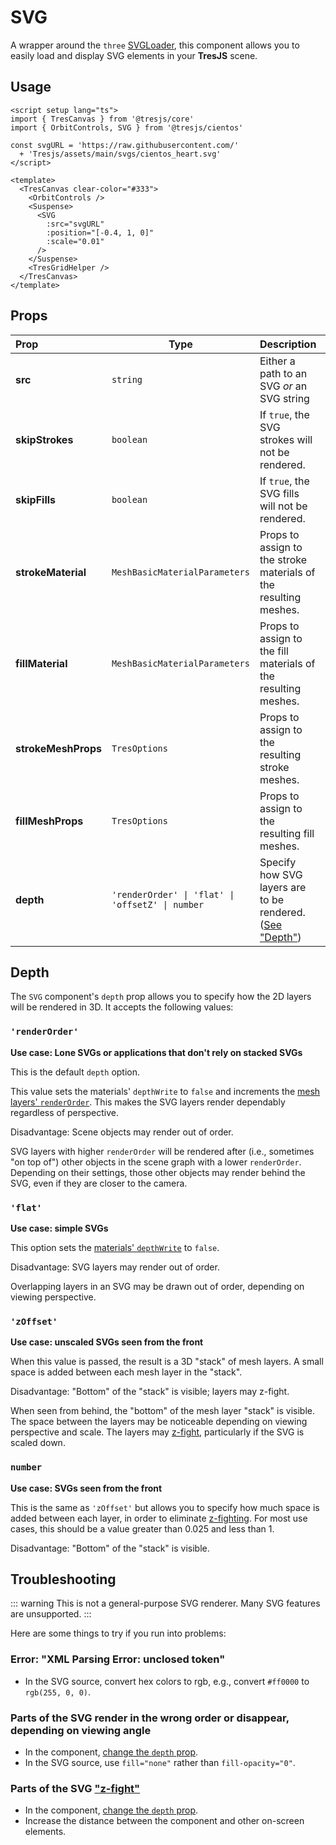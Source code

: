 # SVG <Badge type="warning" text="^3.3.0" />

<DocsDemo>
  <SVGDemo />
</DocsDemo>

A wrapper around the `three` [SVGLoader](https://threejs.org/examples/?q=sv#webgl_loader_svg), this component allows you to easily load and display SVG elements in your **TresJS** scene. 

## Usage

```vue{3,12-18}
<script setup lang="ts">
import { TresCanvas } from '@tresjs/core'
import { OrbitControls, SVG } from '@tresjs/cientos'

const svgURL = 'https://raw.githubusercontent.com/'
  + 'Tresjs/assets/main/svgs/cientos_heart.svg'
</script>

<template>
  <TresCanvas clear-color="#333">
    <OrbitControls />
    <Suspense>
      <SVG 
        :src="svgURL"
        :position="[-0.4, 1, 0]"
        :scale="0.01"
      />
    </Suspense>
    <TresGridHelper />
  </TresCanvas>
</template>
```

## Props

| Prop                | Type                                             | Description                                                        | Default       |
| :------------------ | -------------------------------------------------| :----------------------------------------------------------------- | ------------- |
| **src**             | `string`                                         | Either a path to an SVG *or* an SVG string                         |               |
| **skipStrokes**     | `boolean`                                        | If `true`, the SVG strokes will not be rendered.                   | `false`       |
| **skipFills**       | `boolean`                                        | If `true`, the SVG fills will not be rendered.                     | `false`       |
| **strokeMaterial**  | `MeshBasicMaterialParameters`                    | Props to assign to the stroke materials of the resulting meshes.   | `undefined`   |
| **fillMaterial**    | `MeshBasicMaterialParameters`                    | Props to assign to the fill materials of the resulting meshes.     | `undefined`   |
| **strokeMeshProps** | `TresOptions`                                    | Props to assign to the resulting stroke meshes.                    | `undefined`   |
| **fillMeshProps**   | `TresOptions`                                    | Props to assign to the resulting fill meshes.                      | `undefined`   |
| **depth**           | `'renderOrder' \| 'flat' \| 'offsetZ' \| number` | Specify how SVG layers are to be rendered. ([See "Depth"](#depth)) | `renderOrder` |

## Depth

The `SVG` component's `depth` prop allows you to specify how the 2D layers will be rendered in 3D. It accepts the following values:

### `'renderOrder'`

**Use case: Lone SVGs or applications that don't rely on stacked SVGs**

This is the default `depth` option.

This value sets the materials' `depthWrite` to `false` and increments the [mesh layers' `renderOrder`](https://threejs.org/docs/?q=mesh#api/en/core/Object3D.renderOrder). This makes the SVG layers render dependably regardless of perspective.

Disadvantage: Scene objects may render out of order.

SVG layers with higher `renderOrder` will be rendered after (i.e., sometimes "on top of") other objects in the scene graph with a lower `renderOrder`. Depending on their settings, those other objects may render behind the SVG, even if they are closer to the camera.

### `'flat'`

**Use case: simple SVGs**

This option sets the [materials' `depthWrite`](https://threejs.org/docs/?q=mesh#api/en/materials/Material.depthWrite) to `false`.

Disadvantage: SVG layers may render out of order.

Overlapping layers in an SVG may be drawn out of order, depending on viewing perspective.

### `'zOffset'`

**Use case: unscaled SVGs seen from the front**

When this value is passed, the result is a 3D "stack" of mesh layers. A small space is added between each mesh layer in the "stack". 

Disadvantage: "Bottom" of the "stack" is visible; layers may z-fight.

When seen from behind, the "bottom" of the mesh layer "stack" is visible. The space between the layers may be noticeable depending on viewing perspective and scale. The layers may [z-fight](https://en.wikipedia.org/wiki/Z-fighting), particularly if the SVG is scaled down. 

### `number`

**Use case: SVGs seen from the front**

This is the same as `'zOffset'` but allows you to specify how much space is added between each layer, in order to eliminate [z-fighting](https://en.wikipedia.org/wiki/Z-fighting). For most use cases, this should be a value greater than 0.025 and less than 1.

Disadvantage: "Bottom" of the "stack" is visible.

## Troubleshooting

::: warning
This is not a general-purpose SVG renderer. Many SVG features are unsupported. 
:::

Here are some things to try if you run into problems:

### Error: "XML Parsing Error: unclosed token"

* In the SVG source, convert hex colors to rgb, e.g., convert `#ff0000` to `rgb(255, 0, 0)`.

### Parts of the SVG render in the wrong order or disappear, depending on viewing angle

* In the component, [change the `depth` prop](#depth).
* In the SVG source, use `fill="none"` rather than `fill-opacity="0"`.

### Parts of the SVG ["z-fight"](https://en.wikipedia.org/wiki/Z-fighting)

* In the component, [change the `depth` prop](#depth).
* Increase the distance between the component and other on-screen elements.
